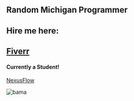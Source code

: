## Random Michigan Programmer

## Hire me here:
## [Fiverr](https://www.fiverr.com/s/3Emw6Y)

#### Currently a Student!

[NexusFlow](http://nexusflow.org)

![bama](https://github-readme-stats.vercel.app/api?username=minejerik&theme=dark])
